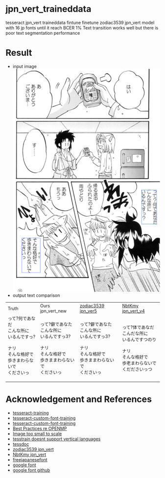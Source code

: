 # jpn_vert_traineddata
tesseract jpn_vert traineddata fintune
finetune zodiac3539 jpn_vert model with 16 jp fonts until it reach BCER 1% 
Text transition works well but there is poor text segmentation performance  


# Result   
- input image  
![result](doc/result1.png)      
- output text comparison


<table>
<tr><td> Truth </td><td> Ours jpn_vert_new </td> <td> <a href="https://github.com/zodiac3539/jpn_vert">zodiac3539 jpn_ver5</a> </td><td> <a href="https://github.com/NbtKmy/jpn_vert_improvement">NbtKmy jpn_vert_v4</a> </td></tr>
<tr>
<td>
って?何であなだ  <br>
こんな所に  <br>
いるんですっ?  <br>
  <br>
ナリ  <br>
そんな格好で  <br>
歩きまわらないで  <br>
くださいっ  <br>
  <br>
</td>
<td>
って?僻であなた <br> 
こんな所に  <br>
いるんですっ3?  <br>
  <br>
ナリ  <br>
そんな格好で <br> 
歩きままわらないで <br> 
くださいっ  <br>
</td>
<td> 
って?僻であなた  <br>
こんな所に  <br>
いるんですっ3?  <br>
<br>
ナリ  <br>
そんな格好で  <br>
歩きままわらないで <br> 
くださいっ  <br>
</td>
<td> 
って?体であなだ  <br>
こんだな所に  <br>
いるんですつのり  <br>
  <br>
ナリ  <br>
そんな格好で  <br>
歩老まわらないで  <br>
くだださいっつ  <br>
</td>
</tr>
</table>
  






# Acknowledgement and References  
- [tesseract-training](https://github.com/nikhilbaby/tesseract-training) 
- [tesseract-custom-font-training](https://github.com/xayilmaz/tesseract-custom-font-training) 
- [tesseract-custom-font-training](https://github.com/tesseract-ocr/tesseract/issues/3001) 
- [Best Practices re OPENMP](https://github.com/tesseract-ocr/tesseract/issues/3744) 
- [Image too small to scale](https://github.com/tesseract-ocr/tesseract/issues/3001) 
- [tesstrain doesnt support vertical languages](https://github.com/tesseract-ocr/tesseract/issues/2989) 
- [tessdoc](https://tesseract-ocr.github.io/tessdoc/) 
- [zodiac3539 jpn_vert](https://github.com/zodiac3539/jpn_vert) 
- [NbtKmy jpn_vert](https://github.com/NbtKmy/jpn_vert_improvement) 
- [freejapanesefont](https://www.freejapanesefont.com/)     
- [google font](https://fonts.google.com/?subset=japanese&noto.script=Jpan)     
- [google font github](https://github.com/google/fonts)     








